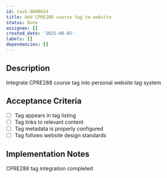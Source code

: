 ```yaml
---
id: task-0000024
title: Add CPRE288 course tag to website
status: Done
assignee: []
created_date: '2025-08-05'
labels: []
dependencies: []
---
```


## Description

Integrate CPRE288 course tag into personal website tag system

## Acceptance Criteria

- [ ] Tag appears in tag listing
- [ ] Tag links to relevant content
- [ ] Tag metadata is properly configured
- [ ] Tag follows website design standards

## Implementation Notes

CPRE288 tag integration completed
